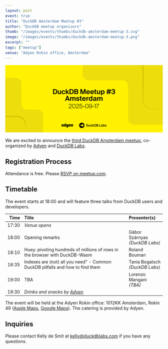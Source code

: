 ```yaml
---
layout: post
event: true
title: "DuckDB Amsterdam Meetup #3"
author: "DuckDB meetup organizers"
thumb: "/images/events/thumbs/duckdb-amsterdam-meetup-3.svg"
image: "/images/events/thumbs/duckdb-amsterdam-meetup-3.png"
excerpt: ""
tags: ["meetup"]
venue: "Adyen Rokin office, Amsterdam"
---
```


<img src="/images/events/thumbs/duckdb-amsterdam-meetup-3.svg"
     alt="DuckDB Amsterdam Meetup Splashscreen"
     width="680"
     />

We are excited to announce the [third DuckDB Amsterdam meetup](https://www.meetup.com/duckdb/events/308780911/), co-organized by [Adyen](https://www.adyen.com/) and [DuckDB Labs](https://duckdblabs.com/).

## Registration Process

Attendance is free. Please [RSVP on meetup.com](https://www.meetup.com/duckdb/events/308780911/).

## Timetable

The event starts at 18:00 and will feature three talks from DuckDB users and developers.

|  Time | Title                                                                         | Presenter(s)                      |
| ----: | :---------------------------------------------------------------------------- | :-------------------------------- |
| 17:30 | _Venue opens_                                                                 |                                   |
| 18:00 | Opening remarks                                                               | Gábor Szárnyas<br>_(DuckDB Labs)_ |
| 18:10 | Huey: pivoting hundreds of millions of rows in the browser with DuckDB-Wasm   | Roland Bouman                     |
| 18:35 | Indexes are (not) all you need" - Common DuckDB pitfalls and how to find them | Tania Bogatsch<br>_(DuckDB Labs)_ |
| 19:00 | TBA                                                                           | Lorenzo Mangani<br>_(TBA)_        |
| 19:30 | _Drinks and snacks by [Adyen](https://www.adyen.com/)_                        |                                   |

The event will be held at the Adyen Rokin office: 1012KK Amsterdam, Rokin 49 ([Apple Maps](https://maps.apple.com/place?address=Rokin%2049,%201012%20KK%20Amsterdam,%20Netherlands&coordinate=52.371375,4.893167&name=Adyen%20Rokin%20Office&place-id=I9267DC82A95CF006&map=explore), [Google Maps](https://maps.app.goo.gl/MCHMGtjFi7SD8QBb7)).
The catering is provided by Adyen.

## Inquiries

Please contact Kelly de Smit at [kelly@duckdblabs.com](mailto:kelly@duckdblabs.com) if you have any questions.
